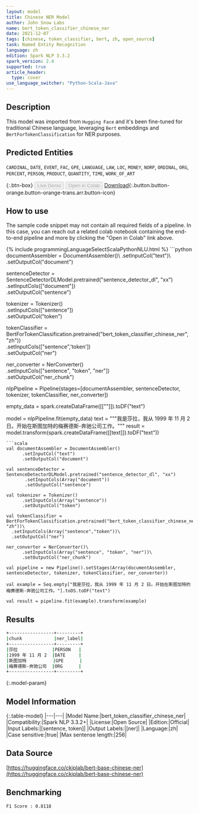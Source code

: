 ```yaml
---
layout: model
title: Chinese NER Model
author: John Snow Labs
name: bert_token_classifier_chinese_ner
date: 2021-12-07
tags: [chinese, token_classifier, bert, zh, open_source]
task: Named Entity Recognition
language: zh
edition: Spark NLP 3.3.2
spark_version: 2.4
supported: true
article_header:
  type: cover
use_language_switcher: "Python-Scala-Java"
---
```


## Description

This model was imported from `Hugging Face` and it's been fine-tuned for traditional Chinese language, leveraging `Bert` embeddings and `BertForTokenClassification` for NER purposes.

## Predicted Entities

`CARDINAL`, `DATE`, `EVENT`, `FAC`, `GPE`, `LANGUAGE`, `LAW`, `LOC`, `MONEY`, `NORP`, `ORDINAL`, `ORG`, `PERCENT`, `PERSON`, `PRODUCT`, `QUANTITY`, `TIME`, `WORK_OF_ART`

{:.btn-box}
<button class="button button-orange" disabled>Live Demo</button>
<button class="button button-orange" disabled>Open in Colab</button>
[Download](https://s3.amazonaws.com/auxdata.johnsnowlabs.com/public/models/bert_token_classifier_chinese_ner_zh_3.3.2_2.4_1638881767667.zip){:.button.button-orange.button-orange-trans.arr.button-icon}

## How to use

The sample code snippet may not contain all required fields of a pipeline. In this case, you can reach out a related colab notebook containing the end-to-end pipeline and more by clicking the "Open in Colab" link above.




<div class="tabs-box" markdown="1">
{% include programmingLanguageSelectScalaPythonNLU.html %}
```python
documentAssembler = DocumentAssembler()\
      .setInputCol("text")\
      .setOutputCol("document")

sentenceDetector = SentenceDetectorDLModel.pretrained("sentence_detector_dl", "xx")\
       .setInputCols(["document"])\
       .setOutputCol("sentence")

tokenizer = Tokenizer()\
      .setInputCols(["sentence"])\
      .setOutputCol("token")

tokenClassifier = BertForTokenClassification.pretrained("bert_token_classifier_chinese_ner", "zh"))\
  .setInputCols(["sentence",'token'])\
  .setOutputCol("ner")

ner_converter = NerConverter()\
      .setInputCols(["sentence", "token", "ner"])\
      .setOutputCol("ner_chunk")
      
nlpPipeline = Pipeline(stages=[documentAssembler, sentenceDetector, tokenizer, tokenClassifier, ner_converter])

empty_data = spark.createDataFrame([[""]]).toDF("text")

model = nlpPipeline.fit(empty_data)
text = """我是莎拉，我从 1999 年 11 月 2 日。开始在斯图加特的梅赛德斯-奔驰公司工作。"""
result = model.transform(spark.createDataFrame([[text]]).toDF("text"))
```
```scala
val documentAssembler = DocumentAssembler()
      .setInputCol("text")
      .setOutputCol("document")

val sentenceDetector = SentenceDetectorDLModel.pretrained("sentence_detector_dl", "xx")
       .setInputCols(Array("document"))
       .setOutputCol("sentence")

val tokenizer = Tokenizer()
      .setInputCols(Array("sentence"))
      .setOutputCol("token")

val tokenClassifier = BertForTokenClassification.pretrained("bert_token_classifier_chinese_ner", "zh"))\
  .setInputCols(Array("sentence","token"))\
  .setOutputCol("ner")

ner_converter = NerConverter()\
      .setInputCols(Array("sentence", "token", "ner"))\
      .setOutputCol("ner_chunk")
      
val pipeline = new Pipeline().setStages(Array(documentAssembler, sentenceDetector, tokenizer, tokenClassifier, ner_converter))

val example = Seq.empty["我是莎拉，我从 1999 年 11 月 2 日。开始在斯图加特的梅赛德斯-奔驰公司工作。"].toDS.toDF("text")

val result = pipeline.fit(example).transform(example)
```
</div>

## Results

```bash
+-----------------+---------+
|chunk            |ner_label|
+-----------------+---------+
|莎拉             |PERSON   |
|1999 年 11 月 2  |DATE     |
|斯图加特          |GPE      |
|梅赛德斯-奔驰公司  |ORG      |
+-----------------+---------+
```

{:.model-param}
## Model Information

{:.table-model}
|---|---|
|Model Name:|bert_token_classifier_chinese_ner|
|Compatibility:|Spark NLP 3.3.2+|
|License:|Open Source|
|Edition:|Official|
|Input Labels:|[sentence, token]|
|Output Labels:|[ner]|
|Language:|zh|
|Case sensitive:|true|
|Max sentense length:|256|

## Data Source

[https://huggingface.co/ckiplab/bert-base-chinese-ner](https://huggingface.co/ckiplab/bert-base-chinese-ner)

## Benchmarking

```bash
F1 Score : 0.8118
```
